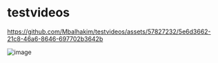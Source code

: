 # testvideos

https://github.com/Mbalhakim/testvideos/assets/57827232/5e6d3662-21c8-46a6-8646-697702b3642b

![image](https://github.com/Mbalhakim/testvideos/assets/57827232/ae7e9ca1-acbd-43c6-af15-f9180b22e8d0)
